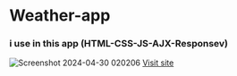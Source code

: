 # Weather-app
### i use in this app (HTML-CSS-JS-AJX-Responsev)

![Screenshot 2024-04-30 020206](https://github.com/ebrahim-mamdoh/weather/assets/138860098/329ce438-7e27-4ce1-b748-24a303ea364d)
[Visit site](https://ebrahim-mamdoh.github.io/weather/)


